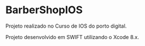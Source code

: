 # BarberShopIOS
Projeto realizado no Curso de IOS do porto digital.

Projeto desenvolvido em SWIFT utilizando o Xcode 8.x.
